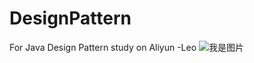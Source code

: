 # DesignPattern
For Java Design Pattern study on Aliyun
-Leo
![我是图片](https://edu.aliyun.com/files/course/2017/09-24/13025604770e425853.jpg)